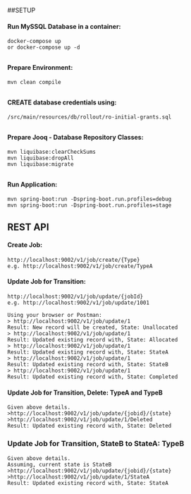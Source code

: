 ##SETUP

#### Run MySSQL Database in a container:
``` 
docker-compose up
or docker-compose up -d
```

##
#### Prepare Environment:
```
mvn clean compile
```

##
#### CREATE database credentials using:
```
/src/main/resources/db/rollout/ro-initial-grants.sql
```

##
#### Prepare Jooq - Database Repository Classes:
```
mvn liquibase:clearCheckSums
mvn liquibase:dropAll
mvn liquibase:migrate
```

##
#### Run Application:
```
mvn spring-boot:run -Dspring-boot.run.profiles=debug
mvn spring-boot:run -Dspring-boot.run.profiles=stage
```

## REST API
#### Create Job:
```
http://localhost:9002/v1/job/create/{Type}
e.g. http://localhost:9002/v1/job/create/TypeA
```

#### Update Job for Transition:
```
http://localhost:9002/v1/job/update/{jobId}
e.g. http://localhost:9002/v1/job/update/1001

Using your browser or Postman:
> http://localhost:9002/v1/job/update/1
Result: New record will be created, State: Unallocated
> http://localhost:9002/v1/job/update/1
Result: Updated existing record with, State: Allocated
> http://localhost:9002/v1/job/update/1
Result: Updated existing record with, State: StateA
> http://localhost:9002/v1/job/update/1
Result: Updated existing record with, State: StateB
> http://localhost:9002/v1/job/update/1
Result: Updated existing record with, State: Completed
```

#### Update Job for Transition, Delete: TypeA and TypeB
```
Given above details.
>http://localhost:9002/v1/job/update/{jobid}/{state}
>http://localhost:9002/v1/job/update/1/Deleted
Result: Updated existing record with, State: Deleted
```

### Update Job for Transition, StateB to StateA: TypeB
```
Given above details.
Assuming, current state is StateB
>http://localhost:9002/v1/job/update/{jobid}/{state}
>http://localhost:9002/v1/job/update/1/StateA
Result: Updated existing record with, State: StateA
```

